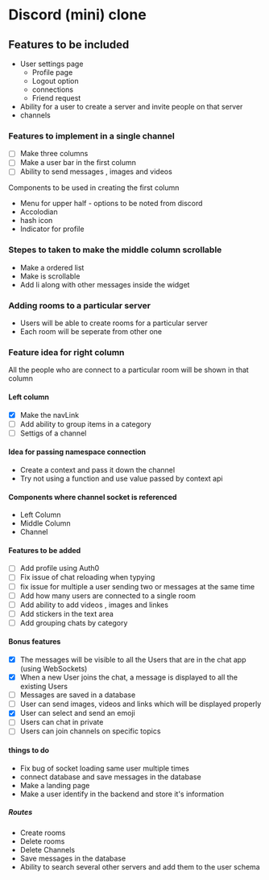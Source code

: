 # Discord (mini) clone

## Features to be included

- User settings page
  - Profile page
  - Logout option
  - connections
  - Friend request
- Ability for a user to create a server and invite people on that server
- channels

### Features to implement in a single channel

- [ ] Make three columns
- [ ] Make a user bar in the first column
- [ ] Ability to send messages , images and videos

Components to be used in creating the first column

- Menu for upper half - options to be noted from discord
- Accolodian
- hash icon
- Indicator for profile

### Stepes to taken to make the middle column scrollable

- Make a ordered list
- Make is scrollable
- Add li along with other messages inside the widget

### Adding rooms to a particular server

- Users will be able to create rooms for a particular server
- Each room will be seperate from other one

### Feature idea for right column

All the people who are connect to a particular room will be shown in that column

#### Left column

- [x] Make the navLink
- [ ] Add ability to group items in a category
- [ ] Settigs of a channel

#### Idea for passing namespace connection

- Create a context and pass it down the channel
- Try not using a function and use value passed by context api

#### Components where channel socket is referenced

- Left Column
- Middle Column
- Channel

#### Features to be added

- [ ] Add profile using Auth0
- [ ] Fix issue of chat reloading when typying
- [ ] fix issue for multiple a user sending two or messages at the same time
- [ ] Add how many users are connected to a single room
- [ ] Add ability to add videos , images and linkes
- [ ] Add stickers in the text area
- [ ] Add grouping chats by category

#### Bonus features

- [x] The messages will be visible to all the Users that are in the chat app (using WebSockets)
- [x] When a new User joins the chat, a message is displayed to all the existing Users
- [ ] Messages are saved in a database
- [ ] User can send images, videos and links which will be displayed properly
- [x] User can select and send an emoji
- [ ] Users can chat in private
- [ ] Users can join channels on specific topics

#### things to do

- Fix bug of socket loading same user multiple times
- connect database and save messages in the database
- Make a landing page
- Make a user identify in the backend and store it's information

##### Routes

- Create rooms
- Delete rooms
- Delete Channels
- Save messages in the database
- Ability to search several other servers and add them to the user schema
